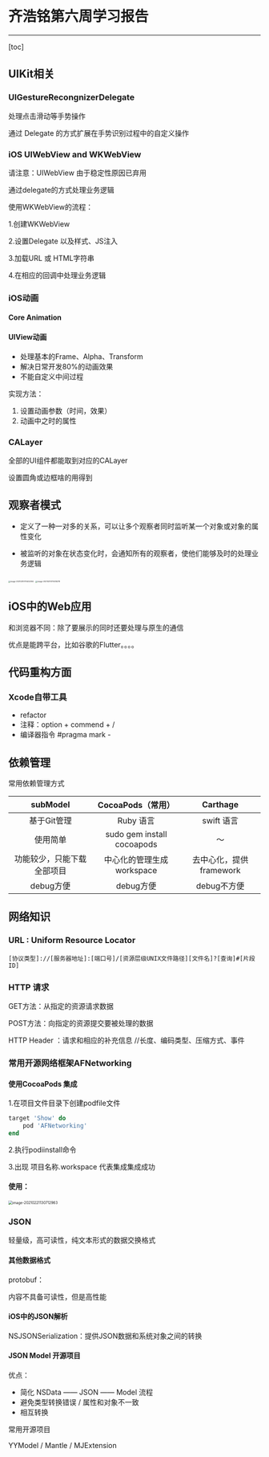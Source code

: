 # 齐浩铭第六周学习报告

---

[toc]

## UIKit相关

### UIGestureRecongnizerDelegate

处理点击滑动等手势操作

通过 Delegate 的⽅式扩展在⼿势识别过程中的⾃定义操作

### iOS UIWebView and WKWebView

请注意：UIWebView 由于稳定性原因已弃用

通过delegate的方式处理业务逻辑

使用WKWebView的流程：

1.创建WKWebView

2.设置Delegate 以及样式、JS注入

3.加载URL 或 HTML字符串

4.在相应的回调中处理业务逻辑

### iOS动画

#### Core Animation

#### UIView动画

* 处理基本的Frame、Alpha、Transform
* 解决日常开发80%的动画效果
* 不能自定义中间过程

实现方法：

1. 设置动画参数（时间，效果）
2. 动画中之时的属性

### CALayer

全部的UI组件都能取到对应的CALayer

设置圆角或边框啥的用得到

## 观察者模式

* 定义了⼀种⼀对多的关系，可以让多个观察者同时监听某⼀个对象或对象的属性变化

* 被监听的对象在状态变化时，会通知所有的观察者，使他们能够及时的处理业务逻辑

<img src="/Users/qihaoming/Library/Application Support/typora-user-images/image-20210210170402094.png" alt="image-20210210170402094" style="zoom:25%;" />

<img src="/Users/qihaoming/Library/Application Support/typora-user-images/image-20210210170419278.png" alt="image-20210210170419278" style="zoom:25%;" />

## iOS中的Web应用

和浏览器不同：除了要展示的同时还要处理与原生的通信

优点是能跨平台，比如谷歌的Flutter。。。。

## 代码重构方面

### Xcode自带工具

* refactor
* 注释：option + commend + /
* 编译器指令 #pragma mark -

## 依赖管理

常用依赖管理方式

|          subModel          |     CocoaPods（常用）      |        Carthage         |
| :------------------------: | :------------------------: | :---------------------: |
|        基于Git管理         |         Ruby 语言          |       swift 语言        |
|          使用简单          | sudo gem install cocoapods |           ～            |
| 功能较少，只能下载全部项目 | 中心化的管理生成workspace  | 去中心化，提供framework |
|         debug方便          |         debug方便          |       debug不方便       |



## 网络知识

### URL : Uniform Resource Locator

```http
[协议类型]://[服务器地址]:[端⼝号]/[资源层级UNIX⽂件路径][⽂件名]?[查询]#[⽚段ID]
```

### HTTP 请求

GET方法：从指定的资源请求数据

POST方法：向指定的资源提交要被处理的数据

HTTP Header ：请求和相应的补充信息 //长度、编码类型、压缩方式、事件

### 常用开源网络框架AFNetworking

#### 使用CocoaPods 集成

1.在项目文件目录下创建podfile文件

```ruby
target 'Show' do
    pod 'AFNetworking'
end
```

2.执行podiinstall命令

3.出现 项目名称.workspace 代表集成集成成功

#### 使用：

<img src="/Users/qihaoming/Library/Application Support/typora-user-images/image-20210221130712963.png" alt="image-20210221130712963" style="zoom:50%;" />

### JSON

轻量级，⾼可读性，纯⽂本形式的数据交换格式

#### 其他数据格式

protobuf：

内容不具备可读性，但是高性能

#### iOS中的JSON解析

NSJSONSerialization：提供JSON数据和系统对象之间的转换

#### JSON Model 开源项目

优点：

* 简化 NSData —— JSON —— Model 流程
* 避免类型转换错误 / 属性和对象不⼀致
* 相互转换

常用开源项目

YYModel / Mantle / MJExtension

